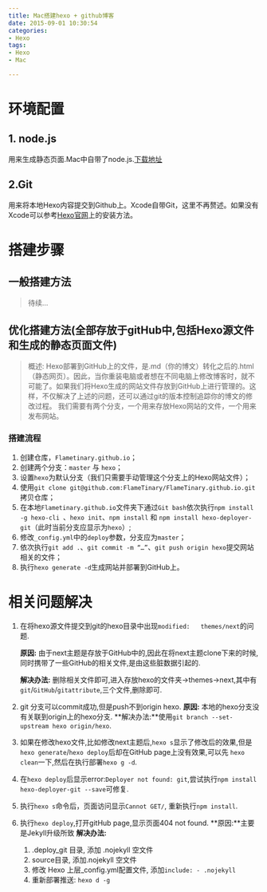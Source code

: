 ```yaml
---
title: Mac搭建hexo + github博客
date: 2015-09-01 10:30:54
categories:
- Hexo
tags:
- Hexo
- Mac

---
```


# 环境配置
## 1. node.js
用来生成静态页面.Mac中自带了node.js.[下载地址](https://nodejs.org/en/)
## 2.Git
用来将本地Hexo内容提交到Github上。Xcode自带Git，这里不再赘述。如果没有Xcode可以参考[Hexo官网](https://hexo.io/docs/)上的安装方法。
<!--more-->
# 搭建步骤
## 一般搭建方法
> 待续...

## 优化搭建方法(全部存放于gitHub中,包括Hexo源文件和生成的静态页面文件)
> 概述:
Hexo部署到GitHub上的文件，是.md（你的博文）转化之后的.html（静态网页）。因此，当你重装电脑或者想在不同电脑上修改博客时，就不可能了。如果我们将Hexo生成的网站文件存放到GitHub上进行管理的。这样，不仅解决了上述的问题，还可以通过git的版本控制追踪你的博文的修改过程。
> 我们需要有两个分支，一个用来存放Hexo网站的文件，一个用来发布网站。


### 搭建流程
1. 创建仓库，`Flametinary.github.io`；
2. 创建两个分支：`master` 与 `hexo`；
3. 设置`hexo`为默认分支（我们只需要手动管理这个分支上的Hexo网站文件）；
4. 使用`git clone git@github.com:FlameTinary/FlameTinary.github.io.git`拷贝仓库；
5. 在本地`Flametinary.github.io`文件夹下通过`Git bash`依次执行`npm install -g hexo-cli
`、`hexo init`、`npm install` 和 `npm install hexo-deployer-git`（此时当前分支应显示为`hexo`）;
6. 修改`_config.yml`中的`deploy`参数，分支应为`master`；
7. 依次执行`git add .`、`git commit -m “…”`、`git push origin hexo`提交网站相关的文件；
8. 执行`hexo generate -d`生成网站并部署到GitHub上。



# 相关问题解决
1. 在将hexo源文件提交到git的hexo目录中出现`modified:   themes/next`的问题.

    **原因:** 由于next主题是存放于GitHub中的,因此在将next主题clone下来的时候,同时携带了一些GitHub的相关文件,是由这些脏数据引起的.
    
    **解决办法:** 删除相关文件即可,进入存放hexo的文件夹->themes->next,其中有`git`/`GitHub`/`gitattribute`,三个文件,删除即可.
    
2. git 分支可以commit成功,但是push不到origin hexo.
**原因:** 本地的hexo分支没有关联到origin上的hexo分支.
**解决办法:**使用`git branch --set-upstream hexo origin/hexo`.

3. 如果在修改hexo文件,比如修改next主题后,`hexo s`显示了修改后的效果,但是 `hexo generate`/`hexo deploy`后却在GitHub page上没有效果,可以先 `hexo clean`一下,然后在执行部署`hexo g -d`.
4. 在`hexo deploy`后显示error:`Deployer not found: git`,尝试执行`npm install hexo-deployer-git --save`可修复.
5. 执行`hexo s`命令后，页面访问显示`Cannot GET/`, 重新执行`npm install`.
6. 执行`hexo deploy`,打开gitHub page,显示页面404 not found.
**原因:**主要是Jekyll升级所致 
**解决办法:**
    1. .deploy_git 目录, 添加 .nojekyll 空文件
    2. source目录, 添加.nojekyll 空文件
    3. 修改 Hexo 上层_config.yml配置文件, 添加`include: - .nojekyll`
    4. 重新部署推送: `hexo d -g`


